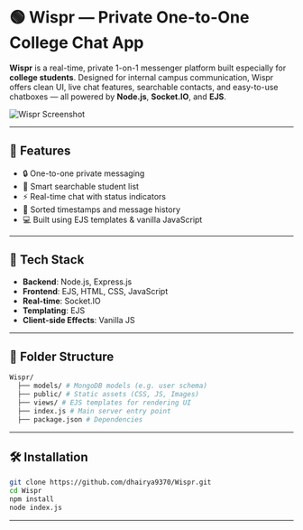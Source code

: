 # 🟢 Wispr — Private One-to-One College Chat App

**Wispr** is a real-time, private 1-on-1 messenger platform built especially for **college students**. Designed for internal campus communication, Wispr offers clean UI, live chat features, searchable contacts, and easy-to-use chatboxes — all powered by **Node.js**, **Socket.IO**, and **EJS**.

![Wispr Screenshot](https://user-images.githubusercontent.com/your-image-placeholder.png)

---

## 🚀 Features
- 🔒 One-to-one private messaging
- 🧠 Smart searchable student list
- ⚡ Real-time chat with status indicators
- 📜 Sorted timestamps and message history
- 💻 Built using EJS templates & vanilla JavaScript

---

## 🔧 Tech Stack
- **Backend**: Node.js, Express.js
- **Frontend**: EJS, HTML, CSS, JavaScript
- **Real-time**: Socket.IO
- **Templating**: EJS
- **Client-side Effects**: Vanilla JS

---

## 📁 Folder Structure
```bash 
Wispr/ 
  ├── models/ # MongoDB models (e.g. user schema) 
  ├── public/ # Static assets (CSS, JS, Images) 
  ├── views/ # EJS templates for rendering UI 
  ├── index.js # Main server entry point 
  ├── package.json # Dependencies
```

---

## 🛠️ Installation
```bash
git clone https://github.com/dhairya9370/Wispr.git
cd Wispr
npm install
node index.js
```

---
